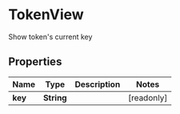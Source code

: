 

# TokenView

Show token's current key

## Properties

| Name | Type | Description | Notes |
|------------ | ------------- | ------------- | -------------|
|**key** | **String** |  |  [readonly] |



